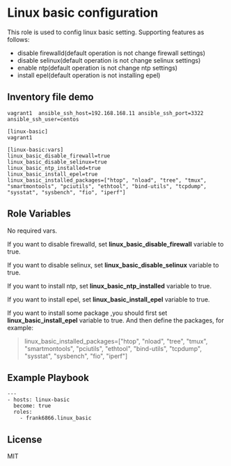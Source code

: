 # Linux basic configuration

This role is used to config linux basic setting. Supporting features as follows:

* disable firewalld(default operation is not change firewall settings)
* disable selinux(default operation is not change selinux settings)
* enable ntp(default operation is not change ntp settings)
* install epel(default operation is not installing epel)

## Inventory file demo

```
vagrant1  ansible_ssh_host=192.168.168.11 ansible_ssh_port=3322 ansible_ssh_user=centos

[linux-basic]
vagrant1

[linux-basic:vars]
linux_basic_disable_firewall=true
linux_basic_disable_selinux=true
linux_basic_ntp_installed=true
linux_basic_install_epel=true
linux_basic_installed_packages=["htop", "nload", "tree", "tmux", "smartmontools", "pciutils", "ethtool", "bind-utils", "tcpdump", "sysstat", "sysbench", "fio", "iperf"]

```

## Role Variables
No required vars.

If you want to disable firewalld, set **linux_basic_disable_firewall** variable to true.

If you want to disable selinux, set **linux_basic_disable_selinux** variable to true.

If you want to install ntp, set **linux_basic_ntp_installed** variable to true.

If you want to install epel, set **linux_basic_install_epel** variable to true.

If you want to install some package ,you should first set **linux_basic_install_epel** variable to true. And then define the packages, for example:

> linux_basic_installed_packages=["htop", "nload", "tree", "tmux", "smartmontools", "pciutils", "ethtool", "bind-utils", "tcpdump", "sysstat", "sysbench", "fio", "iperf"]

## Example Playbook

```
---
- hosts: linux-basic
  become: true
  roles:
    - frank6866.linux_basic
```

License
-------

MIT


